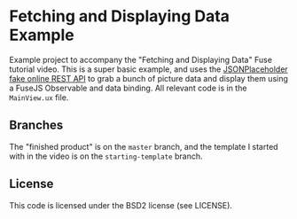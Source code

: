 # Fetching and Displaying Data Example
Example project to accompany the "Fetching and Displaying Data" Fuse tutorial video. This is a super basic example, and uses the [JSONPlaceholder fake online REST API](http://jsonplaceholder.typicode.com) to grab a bunch of picture data and display them using a FuseJS Observable and data binding. All relevant code is in the `MainView.ux` file.

## Branches
The "finished product" is on the `master` branch, and the template I started with in the video is on the `starting-template` branch.

## License
This code is licensed under the BSD2 license (see LICENSE).
